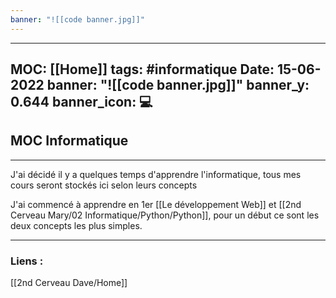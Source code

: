 ```yaml
---
banner: "![[code banner.jpg]]"
---
```

---
MOC: [[Home]] 
tags: #informatique
Date: 15-06-2022
banner: "![[code banner.jpg]]"
banner_y: 0.644
banner_icon: 💻
---

## MOC Informatique

---

J'ai décidé il y a quelques temps d'apprendre l'informatique, tous mes cours seront stockés ici selon leurs concepts

J'ai commencé à apprendre en 1er [[Le développement Web]] et [[2nd Cerveau Mary/02 Informatique/Python/Python]], pour un début ce sont les deux concepts les plus simples.


---
### Liens :

[[2nd Cerveau Dave/Home]]